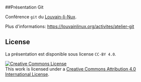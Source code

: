 
##Présentation Git

Conférence `git` du [Louvain-li-Nux](http://louvainlinux.org).

Plus d'informations: <https://louvainlinux.org/activites/atelier-git>

## License

La présentation est disponible sous license `CC-BY 4.0`.

<a rel="license" href="http://creativecommons.org/licenses/by/4.0/">
<img alt="Creative Commons License" style="border-width:0" src="https://i.creativecommons.org/l/by/4.0/88x31.png" /></a>
<br />This work is licensed under a
<a rel="license" href="http://creativecommons.org/licenses/by/4.0/">Creative Commons Attribution 4.0 International License</a>.

